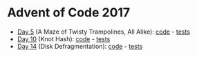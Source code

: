 # Advent of Code 2017

- [Day 5](https://adventofcode.com/2017/day/5) (A Maze of Twisty Trampolines, All Alike): [code](day05/Day5.kt) - [tests](../../../test/kotlin/aoc2017/day5/Day5KtTest.kt)
- [Day 10](https://adventofcode.com/2017/day/10) (Knot Hash): [code](day10/Day10.kt) - [tests](../../../test/kotlin/aoc2017/day10/Day10KtTest.kt)
- [Day 14](https://adventofcode.com/2017/day/14) (Disk Defragmentation): [code](day14/Day14.kt) - [tests](../../../test/kotlin/aoc2017/day14/Day14KtTest.kt)
